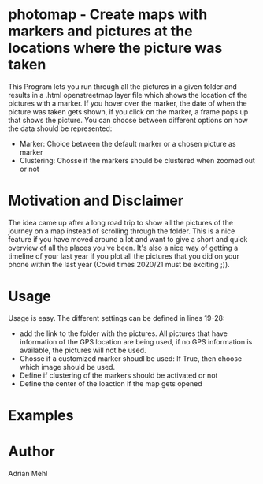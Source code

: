 # photomap - Create maps with markers and pictures at the locations where the picture was taken

This Program lets you run through all the pictures in a given folder and results in a .html openstreetmap layer file which shows the location of the pictures with a marker. If you hover over the marker, the date of when the picture was taken gets shown, if you click on the marker, a frame pops up that shows the picture. 
You can choose between different options on how the data should be represented:

* Marker: Choice between the default marker or a chosen picture as marker
* Clustering: Chosse if the markers should be clustered when zoomed out or not


# Motivation and Disclaimer

The idea came up after a long road trip to show all the pictures of the journey on a map instead of scrolling through the folder. This is a nice feature if you have moved around a lot and want to give a short and quick overview of all the places you've been. It's also a nice way of getting a timeline of your last year if you plot all the pictures that you did on your phone within the last year (Covid times 2020/21 must be exciting ;)).

# Usage

Usage is easy. The different settings can be defined in lines 19-28:

* add the link to the folder with the pictures. All pictures that have information of the GPS location are being used, if no GPS information is available, the pictures will not be used. 
* Chosse if a customized marker shoudl be used: If True, then choose which image should be used.
* Define if clustering of the markers should be activated or not
* Define the center of the  loaction if the map gets opened

# Examples


# Author

Adrian Mehl
